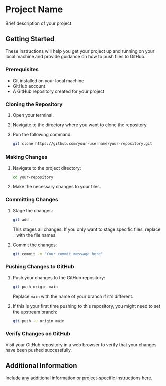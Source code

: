 # Project Name

Brief description of your project.

## Getting Started

These instructions will help you get your project up and running on your local machine and provide guidance on how to push files to GitHub.

### Prerequisites

- Git installed on your local machine
- GitHub account
- A GitHub repository created for your project

### Cloning the Repository

1. Open your terminal.
2. Navigate to the directory where you want to clone the repository.
3. Run the following command:

    ```bash
    git clone https://github.com/your-username/your-repository.git
    ```

### Making Changes

1. Navigate to the project directory:

    ```bash
    cd your-repository
    ```

2. Make the necessary changes to your files.

### Committing Changes

1. Stage the changes:

    ```bash
    git add .
    ```

   This stages all changes. If you only want to stage specific files, replace `.` with the file names.

2. Commit the changes:

    ```bash
    git commit -m "Your commit message here"
    ```

### Pushing Changes to GitHub

1. Push your changes to the GitHub repository:

    ```bash
    git push origin main
    ```

   Replace `main` with the name of your branch if it's different.

2. If this is your first time pushing to this repository, you might need to set the upstream branch:

    ```bash
    git push -u origin main
    ```

### Verify Changes on GitHub

Visit your GitHub repository in a web browser to verify that your changes have been pushed successfully.

## Additional Information

Include any additional information or project-specific instructions here.

